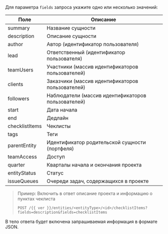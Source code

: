 Для параметра `fields` запроса укажите одно или несколько значений:

Поле | Описание
-------- | --------
summary | Название сущности
description | Описание сущности
author | Автор (идентификатор пользователя)
lead | Ответственный (идентификатор пользователя)
teamUsers | Участники (массив идентификаторов пользователей)
clients | Заказчики (массив идентификаторов пользователей)
followers | Наблюдатели (массив идентификаторов пользователей)
start | Дата начала
end | Дедлайн
checklistItems | Чеклисты
tags | Теги
parentEntity | Идентификатор родительской сущности (портфеля)
teamAccess | Доступ
quarter | Кварталы начала и окончания проекта
entityStatus | Статус
issueQueues | Очереди задач, содержащихся в проекте

> Пример: Включить в ответ описание проекта и информацию о пунктах чеклиста
>
> ```
> POST /{{ ver }}/entities/<entityType>/<id>/checklistItems?fields=description&fields=checklistItems
> ```

В тело ответа будет включена запрашиваемая информация в формате JSON.
